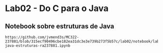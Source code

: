 # Lab02 - Do C para o Java

## Notebook sobre estruturas de Java

    https://github.com/jvmend3s/MC322-237881/blob/315ecf90496cbe182ea31dc3e3e739b273f5b57c/lab02/notebook/lab02-java-estruturas-ra237881.ipynb
